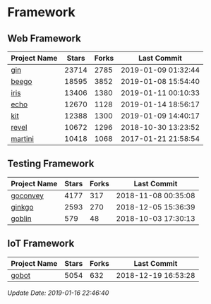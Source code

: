 # Framework

## Web Framework

| Project Name | Stars | Forks | Last Commit |
| ------------ | ----- | ----- | ----------- |
| [gin](https://github.com/gin-gonic/gin) | 23714 | 2785 | 2019-01-09 01:32:44 |
| [beego](https://github.com/astaxie/beego) | 18595 | 3852 | 2019-01-08 15:54:40 |
| [iris](https://github.com/kataras/iris) | 13406 | 1380 | 2019-01-11 00:10:33 |
| [echo](https://github.com/labstack/echo) | 12670 | 1128 | 2019-01-14 18:56:17 |
| [kit](https://github.com/go-kit/kit) | 12388 | 1300 | 2019-01-09 14:40:17 |
| [revel](https://github.com/revel/revel) | 10672 | 1296 | 2018-10-30 13:23:52 |
| [martini](https://github.com/go-martini/martini) | 10418 | 1068 | 2017-01-21 21:58:54 |

## Testing Framework

| Project Name | Stars | Forks | Last Commit |
| ------------ | ----- | ----- | ----------- |
| [goconvey](https://github.com/smartystreets/goconvey) | 4177 | 317 | 2018-11-08 00:35:08 |
| [ginkgo](https://github.com/onsi/ginkgo) | 2593 | 270 | 2018-12-05 15:36:39 |
| [goblin](https://github.com/franela/goblin) | 579 | 48 | 2018-10-03 17:30:13 |

## IoT Framework

| Project Name | Stars | Forks | Last Commit |
| ------------ | ----- | ----- | ----------- |
| [gobot](https://github.com/hybridgroup/gobot) | 5054 | 632 | 2018-12-19 16:53:28 |

*Update Date: 2019-01-16 22:46:40*